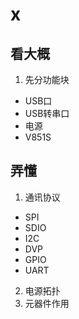 # x

## 看大概

1. 先分功能块
  * USB口
  * USB转串口
  * 电源
  * V851S

## 弄懂

1. 通讯协议
  * SPI
  * SDIO
  * I2C
  * DVP
  * GPIO
  * UART
2. 电源拓扑
3. 元器件作用